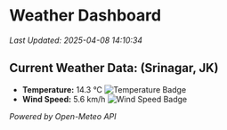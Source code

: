 
# Weather Dashboard

_Last Updated: 2025-04-08 14:10:34_

## Current Weather Data: (Srinagar, JK)
- **Temperature:** 14.3 °C ![Temperature Badge](https://img.shields.io/badge/Temperature-Low%20Temp-blue)
- **Wind Speed:** 5.6 km/h ![Wind Speed Badge](https://img.shields.io/badge/Wind%20Speed-Light%20Wind-blue)

*Powered by Open-Meteo API*
